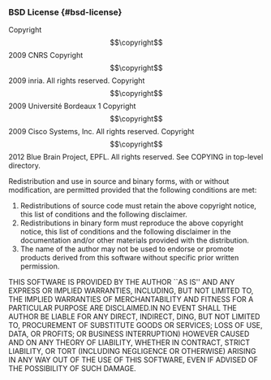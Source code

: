 ### BSD License {#bsd-license}

Copyright $$\copyright$$ 2009 CNRS
Copyright $$\copyright$$ 2009 inria.  All rights reserved.
Copyright $$\copyright$$ 2009 Université Bordeaux 1
Copyright $$\copyright$$ 2009 Cisco Systems, Inc.  All rights reserved.
Copyright $$\copyright$$ 2012 Blue Brain Project, EPFL. All rights reserved.
See COPYING in top-level directory.


Redistribution and use in source and binary forms, with or without modification, are permitted provided that the following conditions are met:

1. Redistributions of source code must retain the above copyright notice, this list of conditions and the following disclaimer.
2. Redistributions in binary form must reproduce the above copyright notice, this list of conditions and the following disclaimer in the documentation and/or other materials provided with the distribution.
3. The name of the author may not be used to endorse or promote products derived from this software without specific prior written permission.


THIS SOFTWARE IS PROVIDED BY THE AUTHOR ``AS IS'' AND ANY EXPRESS OR IMPLIED WARRANTIES, INCLUDING, BUT NOT LIMITED TO, THE IMPLIED WARRANTIES OF MERCHANTABILITY AND FITNESS FOR A PARTICULAR PURPOSE ARE DISCLAIMED.IN NO EVENT SHALL THE AUTHOR BE LIABLE FOR ANY DIRECT, INDIRECT, DING, BUT NOT LIMITED TO, PROCUREMENT OF SUBSTITUTE GOODS OR SERVICES; LOSS OF USE, DATA, OR PROFITS; OR BUSINESS INTERRUPTION) HOWEVER CAUSED AND ON ANY THEORY OF LIABILITY, WHETHER IN CONTRACT, STRICT LIABILITY, OR TORT (INCLUDING NEGLIGENCE OR OTHERWISE) ARISING IN ANY WAY OUT OF THE USE OF THIS SOFTWARE, EVEN IF ADVISED OF THE POSSIBILITY OF SUCH DAMAGE.